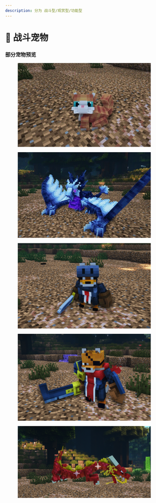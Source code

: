 ```yaml
---
description: 分为 战斗型/观赏型/功能型
---
```


# 🐶 战斗宠物

### **部分宠物预览**

<figure><img src="../../.gitbook/assets/宠物系统[宠物展示]（1）.jpg" alt=""><figcaption></figcaption></figure>

<figure><img src="../../.gitbook/assets/宠物系统[宠物展示]（2）.jpg" alt=""><figcaption></figcaption></figure>

<figure><img src="../../.gitbook/assets/宠物系统[宠物展示]（3）.png" alt=""><figcaption></figcaption></figure>

<figure><img src="../../.gitbook/assets/宠物系统[宠物展示]（4）.png" alt=""><figcaption></figcaption></figure>

<figure><img src="../../.gitbook/assets/宠物系统[宠物展示]（5）.png" alt=""><figcaption></figcaption></figure>
